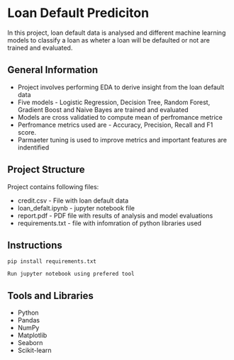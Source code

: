 # Loan Default Prediciton
In this project, loan default data is analysed and different machine learning models to classify a loan as wheter a loan will be defaulted or not are trained and evaluated.

## General Information
- Project involves performing EDA to derive insight from the loan default data
- Five models - Logistic Regression, Decision Tree, Random Forest, Gradient Boost and Naive Bayes are  trained and evaluated
- Models are cross validatied to compute mean of perfromance metrice
- Perfromance metrics used are - Accuracy, Precision, Recall and F1 score.
- Parmaeter tuning is used to improve metrics and important features are indentified
 
## Project Structure
Project contains following files:
- credit.csv - File with loan default data
- loan_defalt.ipynb - jupyter notebook file
- report.pdf - PDF file with results of analysis and model evaluations
- requirements.txt - file with infomration of python libraries used

## Instructions

```
pip install requirements.txt
```

```
Run jupyter notebook using prefered tool
```

## Tools and Libraries 
- Python
- Pandas
- NumPy
- Matplotlib
- Seaborn
- Scikit-learn
